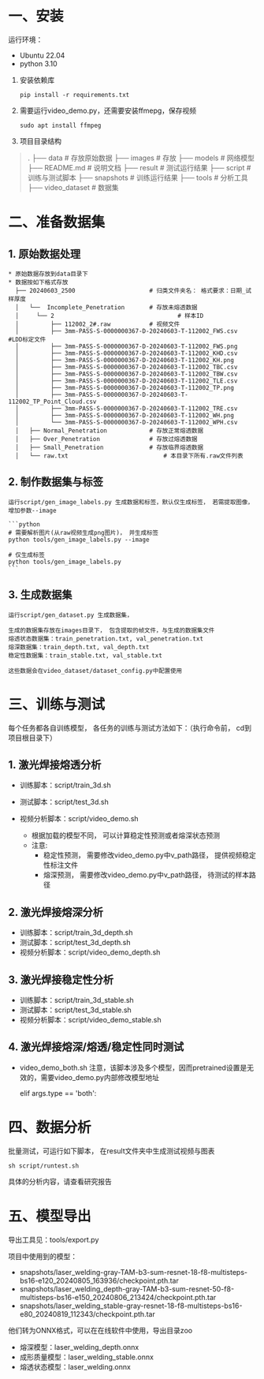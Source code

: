 # 一、安装

运行环境：

* Ubuntu 22.04
* python 3.10

1. 安装依赖库

   ```
   pip install -r requirements.txt
   ```
2. 需要运行video_demo.py，还需要安装ffmepg，保存视频

   ```
   sudo apt install ffmpeg
   ```
3. 项目目录结构

> .
> ├── data				# 存放原始数据
> ├── images				# 存放
> ├── models				# 网络模型
> ├── README.md			# 说明文档
> ├── result				# 测试运行结果
> ├── script				# 训练与测试脚本
> ├── snapshots			# 训练运行结果
> ├── tools				# 分析工具
> ├── video_dataset		# 数据集

# 二、准备数据集

## 1. 原始数据处理

    * 原始数据存放到data目录下
    * 数据按如下格式存放
      ├── 20240603_2500                 	# 归类文件夹名： 格式要求：日期_试样厚度
      │   └──  Incomplete_Penetration   	# 存放未熔透数据
      │     └── 2                       			# 样本ID
      │         ├── 112002_2#.raw       	# 视频文件
      │         ├── 3mm-PASS-S-0000000367-D-20240603-T-112002_FWS.csv       #LDD标定文件
      │         ├── 3mm-PASS-S-0000000367-D-20240603-T-112002_FWS.png
      │         ├── 3mm-PASS-S-0000000367-D-20240603-T-112002_KHD.csv
      │         ├── 3mm-PASS-S-0000000367-D-20240603-T-112002_KH.png
      │         ├── 3mm-PASS-S-0000000367-D-20240603-T-112002_TBC.csv
      │         ├── 3mm-PASS-S-0000000367-D-20240603-T-112002_TBW.csv
      │         ├── 3mm-PASS-S-0000000367-D-20240603-T-112002_TLE.csv
      │         ├── 3mm-PASS-S-0000000367-D-20240603-T-112002_TP.png
      │         ├── 3mm-PASS-S-0000000367-D-20240603-T-112002_TP_Point_Cloud.csv
      │         ├── 3mm-PASS-S-0000000367-D-20240603-T-112002_TRE.csv
      │         ├── 3mm-PASS-S-0000000367-D-20240603-T-112002_WH.png
      │         └── 3mm-PASS-S-0000000367-D-20240603-T-112002_WPH.csv
      │   ├── Normal_Penetration        	# 存放正常熔透数据
      │   ├── Over_Penetration          	# 存放过熔透数据
      │   ├── Small_Penetration         	# 存放临界熔透数据
      │   └── raw.txt                   		# 本目录下所有.raw文件列表

## 2. 制作数据集与标签

    运行script/gen_image_labels.py 生成数据和标签，默认仅生成标签， 若需提取图像， 增加参数--image

    ```python
    # 需要解析图片(从raw视频生成png图片)， 并生成标签
    python tools/gen_image_labels.py --image

    # 仅生成标签
    python tools/gen_image_labels.py
    ```

## 3. 生成数据集

    运行script/gen_dataset.py 生成数据集，

    生成的数据集存放在images目录下， 包含提取的帧文件，与生成的数据集文件
    熔透状态数据集：train_penetration.txt, val_penetration.txt
    熔深数据集：train_depth.txt, val_depth.txt
    稳定性数据集：train_stable.txt, val_stable.txt

    这些数据会在video_dataset/dataset_config.py中配置使用

# 三、训练与测试

每个任务都各自训练模型， 各任务的训练与测试方法如下：（执行命令前， cd到项目根目录下）

## 1. 激光焊接熔透分析

* 训练脚本：script/train_3d.sh
* 测试脚本：script/test_3d.sh
* 视频分析脚本：script/video_demo.sh

  * 根据加载的模型不同， 可以计算稳定性预测或者熔深状态预测
  * 注意:
    * 稳定性预测， 需要修改video_demo.py中v_path路径， 提供视频稳定性标注文件
    * 熔深预测， 需要修改video_demo.py中v_path路径， 待测试的样本路径

## 2. 激光焊接熔深分析

* 训练脚本：script/train_3d_depth.sh
* 测试脚本：script/test_3d_depth.sh
* 视频分析脚本：script/video_demo_depth.sh

## 3. 激光焊接稳定性分析

* 训练脚本：script/train_3d_stable.sh
* 测试脚本：script/test_3d_stable.sh
* 视频分析脚本：script/video_demo_stable.sh

## 4. 激光焊接熔深/熔透/稳定性同时测试

* video_demo_both.sh
  注意，该脚本涉及多个模型，因而pretrained设置是无效的，需要video_demo.py内部修改模型地址

  elif args.type == 'both':

# 四、数据分析

批量测试，可运行如下脚本， 在result文件夹中生成测试视频与图表

```
sh script/runtest.sh
```

具体的分析内容，请查看研究报告


# 五、模型导出

导出工具见：tools/export.py

项目中使用到的模型：

* snapshots/laser_welding-gray-TAM-b3-sum-resnet-18-f8-multisteps-bs16-e120_20240805_163936/checkpoint.pth.tar
* snapshots/laser_welding_depth-gray-TAM-b3-sum-resnet-50-f8-multisteps-bs16-e150_20240806_213424/checkpoint.pth.tar
* snapshots/laser_welding_stable-gray-resnet-18-f8-multisteps-bs16-e80_20240819_112343/checkpoint.pth.tar

他们转为ONNX格式，可以在在线软件中使用，导出目录zoo

* 熔深模型：laser_welding_depth.onnx
* 成形质量模型：laser_welding_stable.onnx
* 熔透状态模型：laser_welding.onnx
